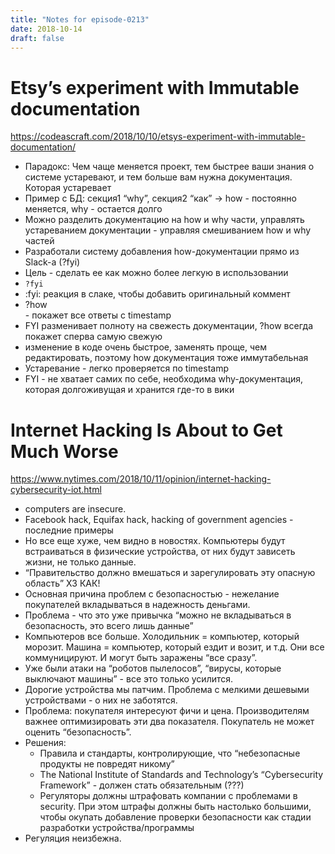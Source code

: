 ```yaml
---
title: "Notes for episode-0213"
date: 2018-10-14
draft: false
---
```


# Etsy’s experiment with Immutable documentation
https://codeascraft.com/2018/10/10/etsys-experiment-with-immutable-documentation/

- Парадокс: Чем чаще меняется проект, тем быстрее ваши знания о системе устаревают, и тем больше вам нужна документация. Которая устаревает
- Пример с БД: секция1 “why”, секция2 “как” -> how - постоянно меняется, why - остается долго
- Можно разделить документацию на how и why части, управлять устареванием документации - управляя смешиванием how и why частей
- Разработали систему добавления how-документации прямо из Slack-а (?fyi)
- Цель - сделать ее как можно более легкую в использовании
- `?fyi` <info>
- :fyi: реакция в слаке, чтобы добавить оригинальный коммент
- ?how <search request> - покажет все ответы с timestamp
- FYI разменивает полноту на свежесть документации, ?how всегда покажет сперва самую свежую
- изменение в коде очень быстрое, заменять проще, чем редактировать, поэтому how документация тоже иммутабельная
- Устаревание - легко проверяется по timestamp
- FYI - не хватает самих по себе, необходима why-документация, которая долгоживущая и хранится где-то в вики

# Internet Hacking Is About to Get Much Worse
https://www.nytimes.com/2018/10/11/opinion/internet-hacking-cybersecurity-iot.html

- computers are insecure.
- Facebook hack, Equifax hack, hacking of government agencies - последние примеры
- Но все еще хуже, чем видно в новостях. Компьютеры будут встраиваться в физические устройства, от них будут зависеть жизни, не только данные.
- “Правительство должно вмешаться и зарегулировать эту опасную область” ХЗ КАК!
- Основная причина проблем с безопасностью - нежелание покупателей вкладываться в надежность деньгами.
- Проблема - что это уже привычка “можно не вкладываться в безопасность, это всего лишь данные”
- Компьютеров все больше. Холодильник = компьютер, который морозит. Машина = компьютер, который ездит и возит, и т.д. Они все коммуницируют. И могут быть заражены “все сразу”.
- Уже были атаки на “роботов пылелосов”, “вирусы, которые выключают машины” - все это только усилится.
- Дорогие устройства мы патчим. Проблема с мелкими дешевыми устройствами - о них не заботятся.
- Проблема: покупателя интересуют фичи и цена. Производителям важнее оптимизировать эти два показателя. Покупатель не может оценить “безопасность”.
- Решения:
    - Правила и стандарты, контролирующие, что “небезопасные продукты не повредят никому”
    - The National Institute of Standards and Technology’s “Cybersecurity Framework” - должен стать обязательным (???)
    - Регуляторы должны штрафовать компании с проблемами в security. При этом штрафы должны быть настолько большими, чтобы окупать добавление проверки безопасности как стадии разработки устройства/программы
- Регуляция неизбежна.
